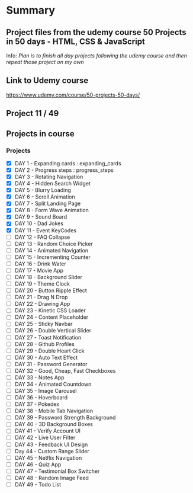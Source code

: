 # Summary

## Project files from the udemy course **50 Projects in 50 days - HTML, CSS & JavaScript**

Info:
_Plan is to finish all day projects following the udemy course and then repeat those project on my own_

## Link to Udemy course

<https://www.udemy.com/course/50-projects-50-days/>

## Project 11 / 49

## Projects in course

### Projects

- [x] DAY 1 - Expanding cards : expanding_cards
- [x] DAY 2 - Progress steps : progress_steps
- [x] DAY 3 - Rotating Navigation
- [x] DAY 4 - Hidden Search Widget
- [x] DAY 5 - Blurry Loading
- [x] DAY 6 - Scroll Animation
- [x] DAY 7 - Split Landing Page
- [x] DAY 8 - Form Wave Animation
- [x] DAY 9 - Sound Board
- [x] DAY 10 - Dad Jokes
- [x] DAY 11 - Event KeyCodes
- [ ] DAY 12 - FAQ Collapse
- [ ] DAY 13 - Random Choice Picker
- [ ] DAY 14 - Animated Navigation
- [ ] DAY 15 - Incrementing Counter
- [ ] DAY 16 - Drink Water
- [ ] DAY 17 - Movie App
- [ ] DAY 18 - Background Slider
- [ ] DAY 19 - Theme Clock
- [ ] DAY 20 - Button Ripple Effect
- [ ] DAY 21 - Drag N Drop
- [ ] DAY 22 - Drawing App
- [ ] DAY 23 - Kinetic CSS Loader
- [ ] DAY 24 - Content Placeholder
- [ ] DAY 25 - Sticky Navbar
- [ ] DAY 26 - Double Vertical Slider
- [ ] DAY 27 - Toast Notification
- [ ] DAY 28 - Github Profiles
- [ ] DAY 29 - Double Heart Click
- [ ] DAY 30 - Auto Text Effect
- [ ] DAY 31 - Password Generator
- [ ] DAY 32 - Good, Cheap, Fast Checkboxes
- [ ] DAY 33 - Notes App
- [ ] DAY 34 - Animated Countdown
- [ ] DAY 35 - Image Carousel
- [ ] DAY 36 - Hoverboard
- [ ] DAY 37 - Pokedex
- [ ] DAY 38 - Mobile Tab Navigation
- [ ] DAY 39 - Password Strength Background
- [ ] DAY 40 - 3D Background Boxes
- [ ] DAY 41 - Verify Account UI
- [ ] DAY 42 - Live User Filter
- [ ] DAY 43 - Feedback UI Design
- [ ] Day 44 - Custom Range Slider
- [ ] DAY 45 - Netflix Navigation
- [ ] DAY 46 - Quiz App
- [ ] DAY 47 - Testimonial Box Switcher
- [ ] DAY 48 - Random Image Feed
- [ ] DAY 49 - Todo List
